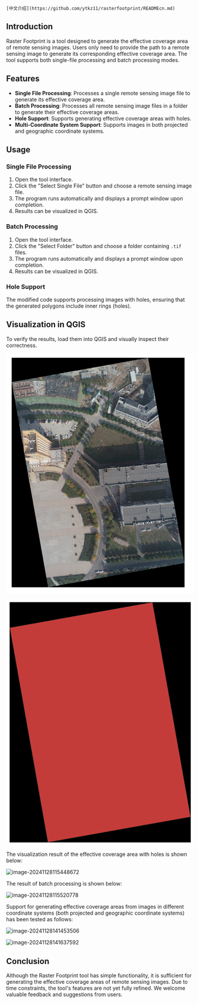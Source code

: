 ```
[中文介绍](https://github.com/ytkz11/rasterfootprint/READMEcn.md)
```

## Introduction

Raster Footprint is a tool designed to generate the effective coverage area of remote sensing images. Users only need to provide the path to a remote sensing image to generate its corresponding effective coverage area. The tool supports both single-file processing and batch processing modes.

## Features

- **Single File Processing**: Processes a single remote sensing image file to generate its effective coverage area.
- **Batch Processing**: Processes all remote sensing image files in a folder to generate their effective coverage areas.
- **Hole Support**: Supports generating effective coverage areas with holes.
- **Multi-Coordinate System Support**: Supports images in both projected and geographic coordinate systems.

## Usage

### Single File Processing

1. Open the tool interface.
2. Click the "Select Single File" button and choose a remote sensing image file.
3. The program runs automatically and displays a prompt window upon completion.
4. Results can be visualized in QGIS.

### Batch Processing

1. Open the tool interface.
2. Click the "Select Folder" button and choose a folder containing `.tif` files.
3. The program runs automatically and displays a prompt window upon completion.
4. Results can be visualized in QGIS.

### Hole Support

The modified code supports processing images with holes, ensuring that the generated polygons include inner rings (holes).

## Visualization in QGIS

To verify the results, load them into QGIS and visually inspect their correctness.

![image-20241126225013944](https://raw.githubusercontent.com/ytkz11/picture/master/image-20241126225013944.png)

![image-20241126224949176](https://raw.githubusercontent.com/ytkz11/picture/master/image-20241126224949176.png)

The visualization result of the effective coverage area with holes is shown below:

![image-20241128115448672](https://cdn.jsdelivr.net/gh/ytkz11/picture/imgs202411281154860.png)

The result of batch processing is shown below:

![image-20241128115520778](https://cdn.jsdelivr.net/gh/ytkz11/picture/imgs202411281155111.png)

Support for generating effective coverage areas from images in different coordinate systems (both projected and geographic coordinate systems) has been tested as follows:

![image-20241128141453506](https://cdn.jsdelivr.net/gh/ytkz11/picture/imgs202411281414399.png)

![image-20241128141637592](https://cdn.jsdelivr.net/gh/ytkz11/picture/imgs202411281416098.png)

## Conclusion

Although the Raster Footprint tool has simple functionality, it is sufficient for generating the effective coverage areas of remote sensing images. Due to time constraints, the tool's features are not yet fully refined. We welcome valuable feedback and suggestions from users.
